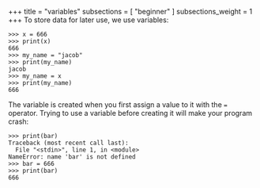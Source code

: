 +++
title = "variables"
subsections = [ "beginner" ]
subsections_weight = 1
+++
To store data for later use, we use variables:

	>>> x = 666
	>>> print(x)
	666
	>>> my_name = "jacob"
	>>> print(my_name)
	jacob
	>>> my_name = x
	>>> print(my_name)
	666

The variable is created when you first assign a value to it with the `=` operator. Trying to use a variable before creating it will make your program crash:

	>>> print(bar)
	Traceback (most recent call last):
	  File "<stdin>", line 1, in <module>
	NameError: name 'bar' is not defined
	>>> bar = 666
	>>> print(bar)
	666
